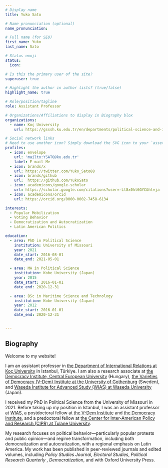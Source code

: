 ```yaml
---
# Display name
title: Yuko Sato

# Name pronunciation (optional)
name_pronunciation: 

# Full name (for SEO)
first_name: Yuko
last_name: Sato

# Status emoji
status:
  icon: 

# Is this the primary user of the site?
superuser: true

# Highlight the author in author lists? (true/false)
highlight_name: true

# Role/position/tagline
role: Assistant Professor

# Organizations/Affiliations to display in Biography blox
organizations:
  - name: Koç University
    url: https://gsssh.ku.edu.tr/en/departments/political-science-and-international-relations/

# Social network links
# Need to use another icon? Simply download the SVG icon to your `assets/media/icons/` folder.
profiles:
  - icon: envelope
    url: 'mailto:YSATO@ku.edu.tr'
    label: E-mail Me
  - icon: brands/x
    url: https://twitter.com/Yuko_Sato88
  - icon: brands/github
    url:  https://github.com/YukoSato
  - icon: academicons/google-scholar
    url: https://scholar.google.com/citations?user=-Lt8x0hl6GYC&hl=ja
  - icon: academicons/orcid
    url: https://orcid.org/0000-0002-7458-6134

interests:
  - Popular Mobilization
  - Voting Behavior
  - Democratization and Autocratization
  - Latin American Politics

education:
  - area: PhD in Political Science
    institution: University of Missouri
    year: 2021
    date_start: 2016-08-01
    date_end: 2021-05-01

  - area: MA in Political Science
    institution: Kobe University (Japan)
    year: 2015
    date_start: 2016-01-01
    date_end: 2020-12-31

  - area: BSc in Maritime Science and Technology
    institution: Kobe University (Japan)
    year: 2012
    date_start: 2016-01-01
    date_end: 2020-12-31


---
```


## Biography 

Welcome to my website!

I am an assistant professor in [the Department of International Relations at Koç University](https://gsssh.ku.edu.tr/en/departments/political-science-and-international-relations/) in Istanbul, Türkiye. I am also a research associate at [the Democracy Institute, Central European University](https://democracyinstitute.ceu.edu/) (Hungary), [the Varieties of Democracy (V-Dem) Institute at the University of Gothenburg](https://www.v-dem.net) (Sweden), and  [Waseda Institute for Advanced Study (WIAS) at Waseda University](https://www.waseda.jp/inst/wias/en/) (Japan). 

I received my PhD in Political Science from the University of Missouri in 2021. Before taking up my position in Istanbul, I was an assistant professor at  [WIAS](https://www.waseda.jp/inst/wias/en/), a postdoctoral fellow at [the V-Dem Institute](https://www.v-dem.net) and [the Democracy Institute](https://democracyinstitute.ceu.edu/), and a predoctoral fellow at [the Center for Inter-American Policy and Research (CIPR) at Tulane University](http://cipr.tulane.edu/).

My research focuses on political behavior—particularly popular protests and public opinion—and regime transformation, including both democratization and autocratization, with a regional emphasis on Latin America. My work has been published in peer-reviewed journals and edited volumes, including <i>Policy Studies Journal</i>, <i>Electoral Studies</i>, <i>Political Research Quarterly </i>, <i> Democratization</i>, and with Oxford University Press.
